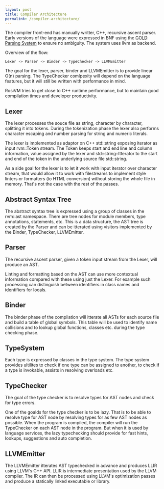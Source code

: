 ```yaml
---
layout: post
title: Compiler Architecture
permalink: /compiler-architecture/
---
```


The compiler front-end has manually writter, C++, recursive ascent parser. Early versions of the language were expressed in BNF using the [GOLD Parsing System](http://www.goldparser.org/engine/) to ensure no ambiguity. The system uses llvm as backend.

Overview of the flow:
```
Lexer -> Parser -> Binder -> TypeChecker -> LLVMEmitter
```

The goal for the lexer, parser, binder and LLVMEmitter is to provide linear O(n) parsing. The TypeChecker comlpexity will depend on the language features, but it will still be written with performance in mind.

RosiVM tries to get close to C++ runtime performance, but to maintain good compilation times and developer productivity.

## Lexer
The lexer processes the souce file as string, character by character, splitting it into tokens. During the tokenization phase the lexer also performs character escaping and number parsing for string and numeric literals.

The lexer is implemented as adaptor on C++ std::string exposing iterator as input rvm::Token stream. The Token keeps start and end line and column information, value assigned by the lexer and std::string::Itterator to the start and end of the token in the underlying source file std::string.

As a side goal for the lexer is to let it work with input iterator over character stream, that would allow it to work with filestreams to implement style linters or formatters (to HTML conversion) without storing the whole file in memory. That's not the case with the rest of the passes.

## Abstract Syntax Tree
The abstract syntax tree is expressed using a group of classes in the rvm::ast namespace. There are tree nodes for module members, type annotations, statements, etc. This is a data structure, the AST tree is created by the Parser and can be itterated using visitors implemented by the Binder, TypeChecker, LLVMEmitter.

## Parser
The recursive ascent parser, given a token input stream from the Lexer, will produce an AST.

Linting and formatting based on the AST can use more contextual information compared with these using just the Lexer. For example such processing can distinguish between identifiers in class names and identifiers for locals.

## Binder
The binder phase of the compilation will itterate all ASTs for each source file and build a table of global symbols. This table will be used to identify name collisions and to lookup global functions, classes etc. during the type checking phase.

## TypeSystem
Each type is expressed by classes in the type system. The type system provides ultilites to check if one type can be assigned to another, to check if a type is invokable, assists in resolving overloads etc.

## TypeChecker
The goal of the type checker is to resolve types for AST nodes and check for type errors.

One of the goalds for the type checker is to be lazy. That is to be able to resolve type for AST node by resolving types for as few AST nodes as possible. When the program is compiled, the compiler will run the TypeChecker on each AST node in the program. But when it is used by language services, the lazy typechecking should provide for fast hints, lookups, suggestions and auto completion.

## LLVMEmitter
The LLVMEmitter itterates AST typechecked in advance and produces LLIR using LLVM's C++ API. LLIR is intermediate presentation used by the LLVM compiler. The IR can then be processed using LLVM's optimization passes and produce a statically linked executable or library.

